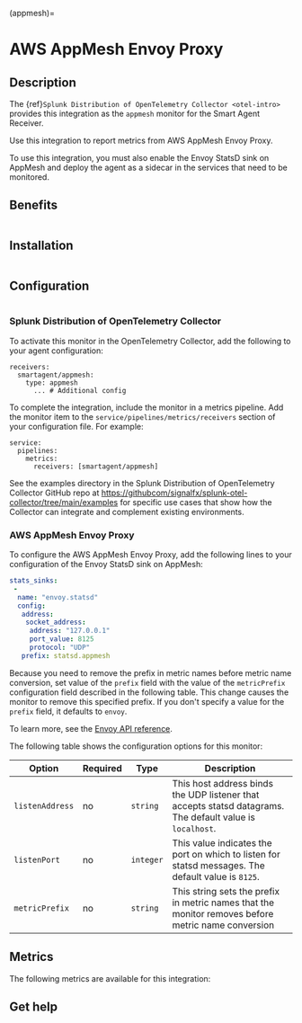 
(appmesh)=

# AWS AppMesh Envoy Proxy
<meta name="description" content="Use this Splunk Observability Cloud integration for the AWS AppMesh Envoy Proxy monitor. See benefits, install, configuration, and metrics">

## Description

The {ref}`Splunk Distribution of OpenTelemetry Collector <otel-intro>` provides this integration as the `appmesh` monitor for the Smart Agent Receiver.

Use this integration to report metrics from AWS AppMesh Envoy Proxy.

To use this integration, you must also enable the Envoy StatsD sink on AppMesh and deploy the agent as a sidecar in the 
services that need to be monitored.

## Benefits

```{include} /_includes/benefits.md
```

## Installation

```{include} /_includes/collector-installation.md
```

## Configuration

```{include} /_includes/configuration.md
```

### Splunk Distribution of OpenTelemetry Collector

To activate this monitor in the OpenTelemetry Collector, add the following to your agent configuration:

```
receivers:
  smartagent/appmesh:
    type: appmesh
      ... # Additional config
```
To complete the integration, include the monitor in a metrics pipeline. Add the monitor item to the 
`service/pipelines/metrics/receivers` section of your configuration file. For example:

```
service:
  pipelines:
    metrics:
      receivers: [smartagent/appmesh]
```

See the examples directory in the Splunk Distribution of OpenTelemetry Collector GitHub repo at 
<a href="https://github.com/signalfx/splunk-otel-collector/tree/main/examples" target="_blank">https://githubcom/signalfx/splunk-otel-collector/tree/main/examples</a>
for specific use cases that show how the Collector can integrate and complement existing environments.

### AWS AppMesh Envoy Proxy

To configure the AWS AppMesh Envoy Proxy, add the following lines to your configuration of the Envoy StatsD sink on AppMesh:

```yaml
stats_sinks:
 -
  name: "envoy.statsd"
  config:
   address:
    socket_address:
     address: "127.0.0.1"
     port_value: 8125
     protocol: "UDP"
   prefix: statsd.appmesh
```

Because you need to remove the prefix in metric names before metric name conversion, set value of the `prefix` field
with the value of the `metricPrefix` configuration field described in the following table. This change 
causes the monitor to remove this specified prefix. If you don't specify a value for the `prefix` field, it
defaults to `envoy`.

To learn more, see the [Envoy API reference](https://www.envoyproxy.io/docs/envoy/latest/api-v2/config/metrics/v2/stats.proto#envoy-api-msg-config-metrics-v2-statsdsink).

The following table shows the configuration options for this monitor:

| Option          | Required | Type      | Description                                                                                               |
|-----------------|----------|-----------|-----------------------------------------------------------------------------------------------------------|
| `listenAddress` | no       | `string`  | This host address binds the UDP listener that accepts statsd datagrams. The default value is `localhost`. |
| `listenPort`    | no       | `integer` | This value indicates the port on which to listen for statsd messages. The default value is `8125`.        |
| `metricPrefix`  | no       | `string`  | This string sets the prefix in metric names that the monitor removes before metric name conversion        |

## Metrics

The following metrics are available for this integration:

<div class="metrics-yaml" url="https://raw.githubusercontent.com/signalfx/signalfx-agent/main/pkg/monitors/appmesh/metadata.yaml"></div>

## Get help

```{include} /_includes/troubleshooting.md
```
